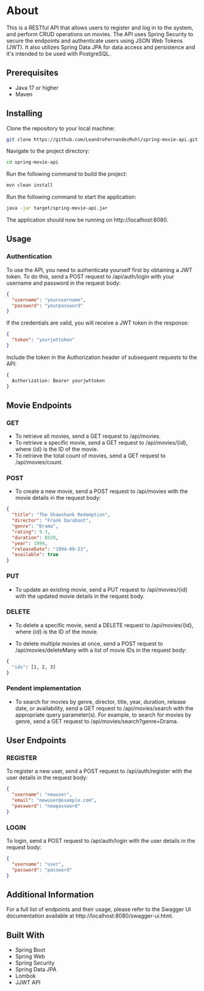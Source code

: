 # About
This is a RESTful API that allows users to register and log in to the system, and perform CRUD operations on movies. The API uses Spring Security to secure the endpoints and authenticate users using JSON Web Tokens (JWT). It also utilizes Spring Data JPA for data access and persistence and it's intended to be used with PostgreSQL.

## Prerequisites
* Java 17 or higher
* Maven

## Installing
Clone the repository to your local machine:

```bash
git clone https://github.com/LeandroFernandezRuhl/spring-movie-api.git
```
Navigate to the project directory:
```bash
cd spring-movie-api
```

Run the following command to build the project:
```bash
mvn clean install
```

Run the following command to start the application:
```bash
java -jar target/spring-movie-api.jar
```

The application should now be running on http://localhost:8080.

## Usage
### Authentication
To use the API, you need to authenticate yourself first by obtaining a JWT token. To do this, send a POST request to /api/auth/login with your username and password in the request body:
```json
{
  "username": "yourusername",
  "password": "yourpassword"
}
```

If the credentials are valid, you will receive a JWT token in the response:
```json
{
  "token": "yourjwttoken"
}
```

Include the token in the Authorization header of subsequent requests to the API:
```makefile
{
  Authorization: Bearer yourjwttoken
}
```

## Movie Endpoints
### GET
* To retrieve all movies, send a GET request to /api/movies.
* To retrieve a specific movie, send a GET request to /api/movies/{id}, where {id} is the ID of the movie.
* To retrieve the total count of movies, send a GET request to /api/movies/count.

### POST
* To create a new movie, send a POST request to /api/movies with the movie details in the request body:
```json
{
  "title": "The Shawshank Redemption",
  "director": "Frank Darabont",
  "genre": "Drama",
  "rating": 9.3,
  "duration": 8520,
  "year": 1994,
  "releaseDate": "1994-09-23",
  "available": true
}
```

### PUT
* To update an existing movie, send a PUT request to /api/movies/{id} with the updated movie details in the request body.

### DELETE
* To delete a specific movie, send a DELETE request to /api/movies/{id}, where {id} is the ID of the movie.

* To delete multiple movies at once, send a POST request to /api/movies/deleteMany with a list of movie IDs in the request body:
```makefile
{
  "ids": [1, 2, 3]
}
```

### Pendent implementation
* To search for movies by genre, director, title, year, duration, release date, or availability, send a GET request to /api/movies/search with the appropriate query parameter(s). For example, to search for movies by genre, send a GET request to /api/movies/search?genre=Drama.

## User Endpoints
### REGISTER
To register a new user, send a POST request to /api/auth/register with the user details in the request body:
```json
{
  "username": "newuser",
  "email": "newuser@example.com",
  "password": "newpassword"
}
```
### LOGIN
To login, send a POST request to /api/auth/login with the user details in the request body:
```json
{
  "username": "user",
  "password": "password"
}
```

## Additional Information
For a full list of endpoints and their usage, please refer to the Swagger UI documentation available at http://localhost:8080/swagger-ui.html.

## Built With
* Spring Boot
* Spring Web
* Spring Security
* Spring Data JPA
* Lombok
* JJWT API
